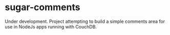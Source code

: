 # sugar-comments

Under development. Project attempting to build a simple comments area for use in NodeJs apps running with CouchDB.
